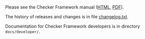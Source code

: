 Please see the Checker Framework manual
([HTML](https://checkerframework.org/manual/),
[PDF](https://checkerframework.org/manual/checker-framework-manual.pdf)).

The history of releases and changes is in file
[changelog.txt](changelog.txt).

Documentation for Checker Framework developers
is in directory `docs/developer/`.
